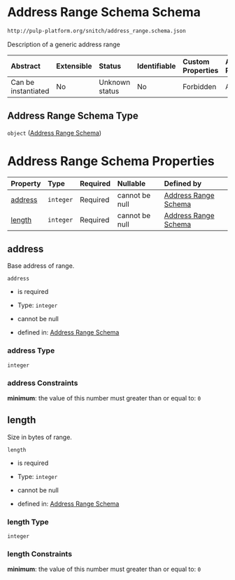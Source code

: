 # Address Range Schema Schema

```txt
http://pulp-platform.org/snitch/address_range.schema.json
```

Description of a generic address range

| Abstract            | Extensible | Status         | Identifiable | Custom Properties | Additional Properties | Access Restrictions | Defined In                                                                    |
| :------------------ | :--------- | :------------- | :----------- | :---------------- | :-------------------- | :------------------ | :---------------------------------------------------------------------------- |
| Can be instantiated | No         | Unknown status | No           | Forbidden         | Allowed               | none                | [address_range.schema.json](address_range.schema.json "open original schema") |

## Address Range Schema Type

`object` ([Address Range Schema](address_range.md))

# Address Range Schema Properties

| Property            | Type      | Required | Nullable       | Defined by                                                                                                                                  |
| :------------------ | :-------- | :------- | :------------- | :------------------------------------------------------------------------------------------------------------------------------------------ |
| [address](#address) | `integer` | Required | cannot be null | [Address Range Schema](address_range-properties-address.md "http://pulp-platform.org/snitch/address_range.schema.json#/properties/address") |
| [length](#length)   | `integer` | Required | cannot be null | [Address Range Schema](address_range-properties-length.md "http://pulp-platform.org/snitch/address_range.schema.json#/properties/length")   |

## address

Base address of range.

`address`

*   is required

*   Type: `integer`

*   cannot be null

*   defined in: [Address Range Schema](address_range-properties-address.md "http://pulp-platform.org/snitch/address_range.schema.json#/properties/address")

### address Type

`integer`

### address Constraints

**minimum**: the value of this number must greater than or equal to: `0`

## length

Size in bytes of range.

`length`

*   is required

*   Type: `integer`

*   cannot be null

*   defined in: [Address Range Schema](address_range-properties-length.md "http://pulp-platform.org/snitch/address_range.schema.json#/properties/length")

### length Type

`integer`

### length Constraints

**minimum**: the value of this number must greater than or equal to: `0`
